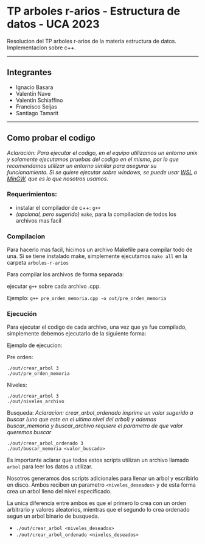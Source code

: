 # TP arboles r-arios - Estructura de datos - UCA 2023

Resolucion del TP arboles r-arios de la materia estructura de datos. Implementacion sobre c++.

---

## Integrantes

- Ignacio Basara
- Valentín Nave
- Valentín Schiaffino
- Francisco Seijas
- Santiago Tamarit

---

## Como probar el codigo

_Aclaración: Para ejecutar el codigo, en el equipo utilizamos un entorno unix y solamente ejecutamos pruebas del codigo en el mismo, por lo que recomendamos utilizar un entorno similar para asegurar su funcionamiento. Si se quiere ejecutar sobre windows, se puede usar [WSL](https://learn.microsoft.com/en-us/windows/wsl/install) o [MinGW](https://www.mingw-w64.org/), que es lo que nosotros usamos._

### Requerimientos:

- instalar el compilador de c++: `g++`
- _(opcional, pero sugerido)_ `make`, para la compilacion de todos los archivos mas facil

### Compilacion

Para hacerlo mas facil, hicimos un archivo Makefile para compilar todo de una. Si se tiene instalado make, simplemente ejecutamos `make all` en la carpeta `arboles-r-arios`

Para compilar los archivos de forma separada:

ejecutar `g++` sobre cada archivo .cpp.

Ejemplo: `g++ pre_orden_memoria.cpp -o out/pre_orden_memoria`

### Ejecución

Para ejecutar el codigo de cada archivo, una vez que ya fue compilado, simplemente debemos ejecutarlo de la siguiente forma:

Ejemplo de ejecucion:

Pre orden:

```
./out/crear_arbol 3
./out/pre_orden_memoria
```

Niveles:

```
./out/crear_arbol 3
./out/niveles_archivo
```

Busqueda:
_Aclaracion: crear_arbol_ordenado imprime un valor sugerido a buscar (uno que este en el ultimo nivel del arbol) y ademas buscar_memoria y buscar_archivo requiere el parametro de que valor queremos buscar_

```
./out/crear_arbol_ordenado 3
./out/buscar_memoria <valor_buscado>
```

Es importante aclarar que todos estos scripts utilizan un archivo llamado `arbol` para leer los datos a utilizar.

Nosotros generamos dos scripts adicionales para llenar un arbol y escribirlo en disco. Ambos reciben un parametro `<niveles_deseados>` y de esta forma crea un arbol lleno del nivel especificado.

La unica diferencia entre ambos es que el primero lo crea con un orden arbitrario y valores aleatorios, mientras que el segundo lo crea ordenado segun un arbol binario de busqueda.

- `./out/crear_arbol <niveles_deseados>`
- `./out/crear_arbol_ordenado <niveles_deseados>`
